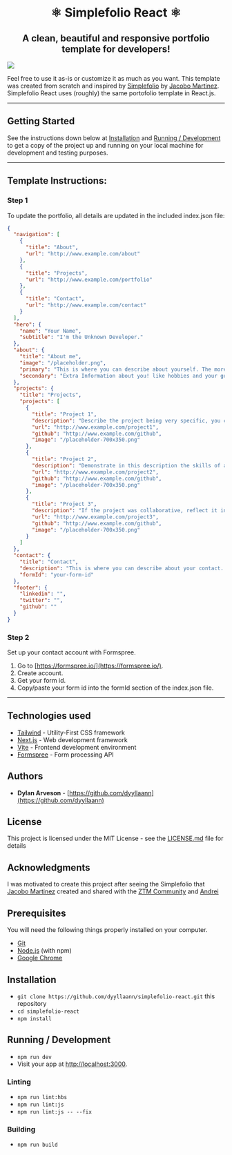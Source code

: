 <h1 align="center">
  ⚛ Simplefolio React ⚛
</h1>

<h2 align="center">
  A clean, beautiful and responsive portfolio template for developers!
</h2>

<img src="/public/simplefolio-react-preview.gif">

Feel free to use it as-is or customize it as much as you want. This template was created from scratch and inspired by [Simplefolio](https://github.com/cobidev/simplefolio) by [Jacobo Martinez](https://github.com/cobidev).
Simplefolio React uses (roughly) the same portofolio template in React.js.

---

## Getting Started

See the instructions down below at [Installation](#installation)
and [Running / Development](#running-/-development) to get a copy of the
project up and running on your local machine for development and
testing purposes.

---

## Template Instructions:

### Step 1

To update the portfolio, all details are updated in the included index.json file:

```json
{
  "navigation": [
    {
      "title": "About",
      "url": "http://www.example.com/about"
    },
    {
      "title": "Projects",
      "url": "http://www.example.com/portfolio"
    },
    {
      "title": "Contact",
      "url": "http://www.example.com/contact"
    }
  ],
  "hero": {
    "name": "Your Name",
    "subtitle": "I'm the Unknown Developer."
  },
  "about": {
    "title": "About me",
    "image": "/placeholder.png",
    "primary": "This is where you can describe about yourself. The more you describe about yourself, the more chances you have!",
    "secondary": "Extra Information about you! like hobbies and your goals."
  },
  "projects": {
    "title": "Projects",
    "projects": [
      {
        "title": "Project 1",
        "description": "Describe the project being very specific, you can use the Twitter standard: no more than 280 characters: complement the information: the skills learned or reinforced in its realization and how you faced it, prove to be proactive in the search for solutions.",
        "url": "http://www.example.com/project1",
        "github": "http://www.example.com/github",
        "image": "/placeholder-700x350.png"
      },
      {
        "title": "Project 2",
        "description": "Demonstrate in this description the skills of a programmer: such as having commitment, having perseverance and accepting alternative solutions. Remember that being a portfolio you are not selling the project, you are selling yourself, it reflects the resources used: Frameworks, libraries, platforms, etc.",
        "url": "http://www.example.com/project2",
        "github": "http://www.example.com/github",
        "image": "/placeholder-700x350.png"
      },
      {
        "title": "Project 3",
        "description": "If the project was collaborative, reflect it in this description, that will demonstrate communication and/or leadership skills. Additionally, if you made use of the mastery of a second language, it will reflect on you professionalism.",
        "url": "http://www.example.com/project3",
        "github": "http://www.example.com/github",
        "image": "/placeholder-700x350.png"
      }
    ]
  },
  "contact": {
    "title": "Contact",
    "description": "This is where you can describe about your contact. The more you describe about your contact, the more chances you have!",
    "formId": "your-form-id"
  },
  "footer": {
    "linkedin": "",
    "twitter": "",
    "github": ""
  }
}
```

### Step 2

Set up your contact account with Formspree.

1. Go to [https://formspree.io/](https://formspree.io/).
2. Create account.
3. Get your form id.
4. Copy/paste your form id into the formId section of the index.json file.

---

## Technologies used

- [Tailwind](https://tailwindcss.com/) - Utility-First CSS framework
- [Next.js](https://nextjs.org/) - Web development framework
- [Vite](https://vitejs.dev) - Frontend development environment
- [Formspree](https://formspree.io/) - Form processing API

## Authors

- **Dylan Arveson** - [https://github.com/dyyllaann](https://github.com/dyyllaann)

## License

This project is licensed under the MIT License - see the [LICENSE.md](LICENSE.md) file for details

## Acknowledgments

I was motivated to create this project after seeing the Simplefolio that [Jacobo Martinez](https://github.com/cobimr) created and shared with the [ZTM Community](https://github.com/zero-to-mastery) and [Andrei](https://github.com/aneagoie)

## Prerequisites

You will need the following things properly installed on your computer.

- [Git](https://git-scm.com/)
- [Node.js](https://nodejs.org/) (with npm)
- [Google Chrome](https://google.com/chrome/)

## Installation

- `git clone https://github.com/dyyllaann/simplefolio-react.git` this repository
- `cd simplefolio-react`
- `npm install`

## Running / Development

- `npm run dev`
- Visit your app at [http://localhost:3000](http://localhost:3000).

### Linting

- `npm run lint:hbs`
- `npm run lint:js`
- `npm run lint:js -- --fix`

### Building

- `npm run build`
